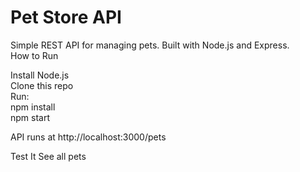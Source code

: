 # Pet Store API
Simple REST API for managing pets. Built with Node.js and Express.  
How to Run

Install Node.js  
Clone this repo  
Run:  
npm install  
npm start  
  
API runs at http://localhost:3000/pets

Test It
See all pets  

